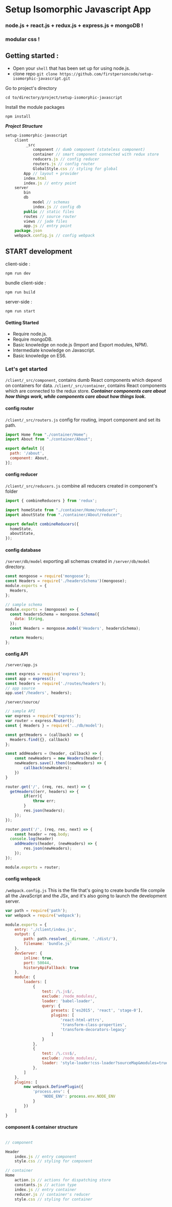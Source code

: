 # Setup Isomorphic Javascript App
### node.js + react.js + redux.js + express.js + mongoDB !
### modular css !

## Getting started :
* Open your ```shell``` that has been set up for using node.js.
* clone repo ```git clone https://github.com/firstpersoncode/setup-isomorphic-javascript.git```

Go to project's directory
```shell
cd to/directory/project/setup-isomorphic-javascript
```

Install the module packages
```shell
npm install
```

***Project Structure***
```javascript
setup-isomorphic-javascript
	client
		 _src
 			component // dumb component (stateless component)
			container // smart component connected with redux store
			reducers.js // config reducer
			routers.js // config router
			GlobalStyle.css // styling for global
		App // layout + provider
		index.html
		index.js // entry point
	server
		bin
		db
			model // schemas
			index.js // config db
		public // static files
		routes // source router
		views // jade files
		app.js // entry point
	package.json
	webpack.config.js // config webpack
```

## START development

client-side :
```shell
npm run dev
```
bundle client-side :
```shell
npm run build
```
server-side :
```shell
npm run start
```

#### Getting Started
* Require node.js.
* Require mongoDB.
* Basic knowledge on node.js (Import and Export modules, NPM).
* Intermediate knowledge on Javascript.
* Basic knowledge on ES6.


### Let's get started
```/client/_src/component```, contains dumb React components which depend on containers for data.
```/client/_src/container```, contains React components which are connected to the redux store.
***Container components care about how things work, while components care about how things look.***


#### config router
```/client/_src/routers.js```
config for routing, import component and set its path.

```javascript
import Home from "./container/Home";
import About from "./container/About";

export default [{
  path: '/about',
  component: About,
}];
```

#### config reducer
```/client/_src/reducers.js```
combine all reducers created in component's folder
```javascript
import { combineReducers } from 'redux';

import homeState from "./container/Home/reducer";
import aboutState from "./container/About/reducer";

export default combineReducers({
  homeState,
  aboutState,
});
```

#### config database
```/server/db/model```
exporting all schemas created in ```/server/db/model``` directory.
```javascript
const mongoose = require('mongoose');
const Headers = require('./headersSchema')(mongoose);
module.exports = {
  Headers,
};
```
```javascript
// sample schema
module.exports = (mongoose) => {
  const headersSchema = mongoose.Schema({
    data: String,
  });
  const Headers = mongoose.model('Headers', headersSchema);

  return Headers;
};
```

#### config API
```/server/app.js```
```javascript
const express = require('express');
const app = express();
const headers = require('./routes/headers');
// app source
app.use('/headers', headers);
```
```/server/source/```
```javascript
// sample API
var express = require('express');
var router = express.Router();
const { Headers } = require('../db/model');

const getHeaders = (callback) => {
  Headers.find({}, callback)
};

const addHeaders = (header, callback) => {
	const newHeaders = new Headers(header);
	newHeaders.save().then((newHeaders) => {
		callback(newHeaders);
	})
}

router.get('/', (req, res, next) => {
  getHeaders((err, headers) => {
		if(err){
			throw err;
		}
		res.json(headers);
	});
});

router.post('/', (req, res, next) => {
	const header = req.body;
  console.log(header)
	addHeaders(header, (newHeaders) => {
		res.json(newHeaders);
	});
});

module.exports = router;
```

#### config webpack
```/webpack.config.js```
This is the file that's going to create bundle file compile all the JavaScript and the JSx, and it's also going to launch the development server.

```javascript
var path = require('path');
var webpack = require('webpack');

module.exports = {
	entry: './client/index.js',
	output: {
		path: path.resolve(__dirname, './dist/'),
		filename: 'bundle.js'
	},
	devServer: {
		inline: true,
		port: 50044,
		historyApiFallback: true
	},
	module: {
		loaders: [
			{
				test: /\.js$/,
				exclude: /node_modules/,
				loader: 'babel-loader',
				query: {
					presets: ['es2015', 'react', 'stage-0'],
					plugins: [
					    'react-html-attrs', 
					    'transform-class-properties', 
					    'transform-decorators-legacy'
					]
				}
			},
			{
				test: /\.css$/,
				exclude: /node_modules/,
				loader: 'style-loader!css-loader?sourceMap&modules=true&localIdentName=[name]__[local]___[hash:base64:5]'
			},
		]
	},
	plugins: [
		new webpack.DefinePlugin({
    	    'process.env': {
      	        'NODE_ENV': process.env.NODE_ENV
    	    }
  	    })
	]
}

```
#### component & container structure
```javascript

// component

Header
	index.js // entry component
	style.css // styling for component

// container
Home
	action.js // actions for dispatching store
	constants.js // action type
	index.js // entry container
	reducer.js // container's reducer
	style.css // styling for container
	
```
